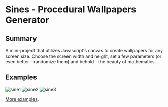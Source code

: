 # Sines - Procedural Wallpapers Generator
## Summary
A mini-project that utilizes Javascript's canvas to create wallpapers for any screen size.
Choose the screen width and height, set a few parameters (or even better - randomize them) and behold - the beauty of mathematics.

## Examples
![sine1](https://i.imgur.com/vc2srpf.png)
![sine2](https://i.imgur.com/wXTda6A.png)
![sine3](https://i.imgur.com/WJMGNCO.png)

[More examples](https://imgur.com/a/VNQdriz).